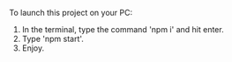 To launch this project on your PC:

1. In the terminal, type the command 'npm i' and hit enter.
2. Type 'npm start'.
3. Enjoy.